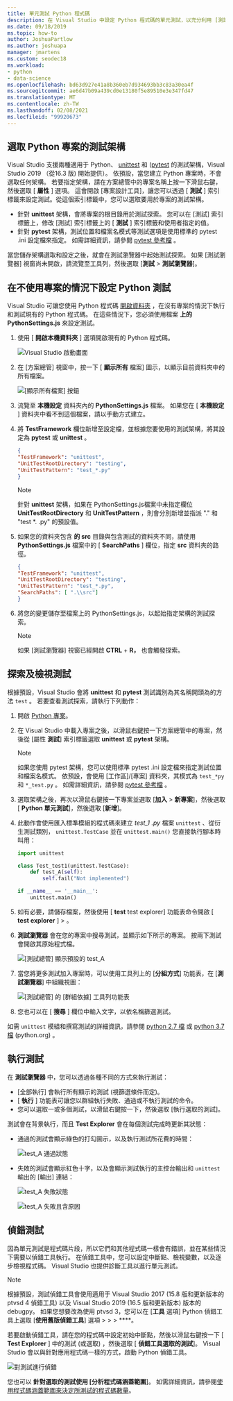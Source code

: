 ```yaml
---
title: 單元測試 Python 程式碼
description: 在 Visual Studio 中設定 Python 程式碼的單元測試，以充分利用 [測試總管] 的功能來探索、執行和偵錯測試。
ms.date: 09/18/2019
ms.topic: how-to
author: JoshuaPartlow
ms.author: joshuapa
manager: jmartens
ms.custom: seodec18
ms.workload:
- python
- data-science
ms.openlocfilehash: bd63d927e41a8b360eb7d934693bb3c83a30ea4f
ms.sourcegitcommit: ae6d47b09a439cd0e13180f5e89510e3e347fd47
ms.translationtype: MT
ms.contentlocale: zh-TW
ms.lasthandoff: 02/08/2021
ms.locfileid: "99920673"
---
```

## <a name="select-the-test-framework-for-a-python-project"></a>選取 Python 專案的測試架構

Visual Studio 支援兩種適用于 Python、 [unittest](https://docs.python.org/3/library/unittest.html) 和 ([pytest](https://pytest.org/en/latest/) 的測試架構，Visual Studio 2019 （從16.3 版) 開始提供）。 依預設，當您建立 Python 專案時，不會選取任何架構。 若要指定架構，請在方案總管中的專案名稱上按一下滑鼠右鍵，然後選取 [ **屬性** ] 選項。 這會開啟 [專案設計工具]，讓您可以透過 [ **測試** ] 索引標籤來設定測試。從這個索引標籤中，您可以選取要用於專案的測試架構。 

* 針對 **unittest** 架構，會將專案的根目錄用於測試探索。 您可以在 [測試] 索引標籤上，修改 [測試] 索引標籤上的 [ **測試** ] 索引標籤和使用者指定的值。
* 針對 **pytest** 架構，測試位置和檔案名模式等測試選項是使用標準的 pytest .ini 設定檔來指定。 如需詳細資訊，請參閱 [pytest 參考檔](https://docs.pytest.org/en/latest/reference.html#ini-options-ref) 。

當您儲存架構選取和設定之後，就會在測試瀏覽器中起始測試探索。 如果 [測試瀏覽器] 視窗尚未開啟，請流覽至工具列，然後選取 [**測試**  >  **測試瀏覽器**]。

## <a name="configure-testing-for-python-without-a-project"></a>在不使用專案的情況下設定 Python 測試
Visual Studio 可讓您使用 Python 程式碼 [開啟資料夾](../../quickstart-05-python-visual-studio-open-folder.md) ，在沒有專案的情況下執行和測試現有的 Python 程式碼。 在這些情況下，您必須使用檔案 **上的PythonSettings.js** 來設定測試。 
1. 使用 [ **開啟本機資料夾** ] 選項開啟現有的 Python 程式碼。 

   ![Visual Studio 啟動畫面](../../media/quickstart-open-folder/01-open-local-folder.png)

1. 在 [方案總管] 視窗中，按一下 [ **顯示所有** 檔案] 圖示，以顯示目前資料夾中的所有檔案。

   ![[顯示所有檔案] 按鈕](../../media/unit-test-show-files.png)

1. 流覽至 **本機設定** 資料夾內的 **PythonSettings.js** 檔案。 如果您在 [ **本機設定** ] 資料夾中看不到這個檔案，請以手動方式建立。
   
1. 將 **TestFramework** 欄位新增至設定檔，並根據您要使用的測試架構，將其設定為 **pytest** 或 **unittest** 。

    ```json
    {
    "TestFramework": "unittest",
    "UnitTestRootDirectory": "testing",
    "UnitTestPattern": "test_*.py"
    }
    ```

    > [!Note]
    > 針對 **unittest** 架構，如果在 PythonSettings.js檔案中未指定欄位 **UnitTestRootDirectory** 和 **UnitTestPattern** ，則會分別新增並指派 "." 和 "test *. .py" 的預設值。

1. 如果您的資料夾包含 **的 src** 目錄與包含測試的資料夾不同，請使用 **PythonSettings.js** 檔案中的 [ **SearchPaths** ] 欄位，指定 **src** 資料夾的路徑。

    ```json
    {
    "TestFramework": "unittest",
    "UnitTestRootDirectory": "testing",
    "UnitTestPattern": "test_*.py",
    "SearchPaths": [ ".\\src"]
    }
    ```

1. 將您的變更儲存至檔案上的 PythonSettings.js，以起始指定架構的測試探索。 
   > [!Note]
   > 如果 [測試瀏覽器] 視窗已經開啟 **CTRL**  +  **R，** 也會觸發探索。

## <a name="discover-and-view-tests"></a>探索及檢視測試

根據預設，Visual Studio 會將 **unittest** 和 **pytest** 測試識別為其名稱開頭為的方法 `test` 。 若要查看測試探索，請執行下列動作：

1. 開啟 [Python 專案](../../managing-python-projects-in-visual-studio.md)。

1. 在 Visual Studio 中載入專案之後，以滑鼠右鍵按一下方案總管中的專案，然後從 [屬性 **測試**] 索引標籤選取 **unittest** 或 **pytest** 架構。
   > [!Note]
   > 如果您使用 pytest 架構，您可以使用標準 pytest .ini 設定檔來指定測試位置和檔案名模式。 依預設，會使用 [工作區]/[專案] 資料夾，其模式為 `test_*py` 和 `*_test.py` 。 如需詳細資訊，請參閱 [pytest 參考檔](https://docs.pytest.org/en/latest/reference.html#ini-options-ref) 。

1. 選取架構之後，再次以滑鼠右鍵按一下專案並選取 [**加入**  >  **新專案**]，然後選取 [ **Python 單元測試**]，然後選取 [**新增**]。

1. 此動作會使用匯入標準模組的程式碼來建立 *test_1 .py* 檔案 `unittest` 、從衍生測試類別， `unittest.TestCase` 並在 `unittest.main()` 您直接執行腳本時叫用：

    ```python
    import unittest

    class Test_test1(unittest.TestCase):
        def test_A(self):
            self.fail("Not implemented")

    if __name__ == '__main__':
        unittest.main()
    ```

1. 如有必要，請儲存檔案，然後使用 [ **test** test explorer] 功能表命令開啟 [ **test explorer** ]  >   。

1. **測試瀏覽器** 會在您的專案中搜尋測試，並顯示如下所示的專案。 按兩下測試會開啟其原始程式檔。

    ![[測試總管] 顯示預設的 test_A](../../media/unit-test-a-2.png) 

1. 當您將更多測試加入專案時，可以使用工具列上的 [**分組方式**] 功能表，在 [**測試瀏覽器**] 中組織視圖：

    ![[測試總管] 的 [群組依據] 工具列功能表](../../media/unit-test-group-menu-2.png) 

1. 您也可以在 [ **搜尋** ] 欄位中輸入文字，以依名稱篩選測試。

如需 `unittest` 模組和撰寫測試的詳細資訊，請參閱 [python 2.7 檔](https://docs.python.org/2/library/unittest.html) 或 [python 3.7 檔](https://docs.python.org/3/library/unittest.html) (python.org) 。

## <a name="run-tests"></a>執行測試

在 **測試瀏覽器** 中，您可以透過各種不同的方式來執行測試：

- [全部執行] 會執行所有顯示的測試 (視篩選條件而定)。
- [ **執行** ] 功能表可讓您以群組執行失敗、通過或不執行測試的命令。
- 您可以選取一或多個測試，以滑鼠右鍵按一下，然後選取 [執行選取的測試]。

測試會在背景執行，而且 **Test Explorer** 會在每個測試完成時更新其狀態：

- 通過的測試會顯示綠色的打勾圖示，以及執行測試所花費的時間：

    ![test_A 通過狀態](../../media/unit-test-A-pass.png)

- 失敗的測試會顯示紅色十字，以及會顯示測試執行的主控台輸出和 `unittest` 輸出的 [輸出] 連結：

    ![test_A 失敗狀態](../../media/unit-test-A-fail.png)

    ![test_A 失敗且含原因](../../media/unit-test-A-fail-reason.png)

## <a name="debug-tests"></a>偵錯測試

因為單元測試是程式碼片段，所以它們和其他程式碼一樣會有錯誤，並在某些情況下需要以偵錯工具執行。 在偵錯工具中，您可以設定中斷點、檢視變數，以及逐步檢視程式碼。 Visual Studio 也提供診斷工具以進行單元測試。

> [!Note]
> 根據預設，測試偵錯工具會使用適用于 Visual Studio 2017 (15.8 版和更新版本的 ptvsd 4 偵錯工具) 以及 Visual Studio 2019 (16.5 版和更新版本) 版本的 debugpy。 如果您想要改為使用 ptvsd 3，您可以在 [**工具** 選項] Python 偵錯工具上選取 [**使用舊版偵錯工具**] 選項  >    >    >  ****。 

若要啟動偵錯工具，請在您的程式碼中設定初始中斷點，然後以滑鼠右鍵按一下 [ **Test Explorer** ] 中的測試 (或選取) ，然後選取 [ **偵錯工具選取的測試**]。 Visual Studio 會以與針對應用程式碼一樣的方式，啟動 Python 偵錯工具。

![對測試進行偵錯](../../media/unit-test-debugging.png)

您也可以 **針對選取的測試使用 [分析程式碼涵蓋範圍**]。 如需詳細資訊，請參閱[使用程式碼涵蓋範圍來決定所測試的程式碼數量](../../../test/using-code-coverage-to-determine-how-much-code-is-being-tested.md)。
